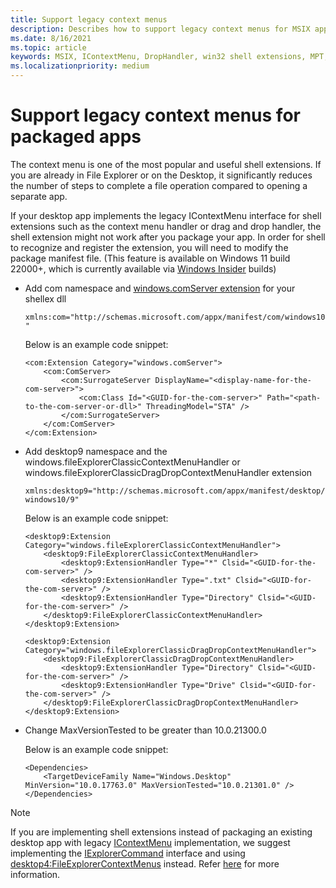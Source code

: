 ```yaml
---
title: Support legacy context menus
description: Describes how to support legacy context menus for MSIX apps.
ms.date: 8/16/2021
ms.topic: article
keywords: MSIX, IContextMenu, DropHandler, win32 shell extensions, MPT, MSIX Packaging Tool
ms.localizationpriority: medium
---
```


# Support legacy context menus for packaged apps

The context menu is one of the most popular and useful shell extensions. If you are already in File Explorer or on the Desktop, it significantly reduces the number of steps to complete a file operation compared to opening a separate app.

If your desktop app implements the legacy IContextMenu interface for shell extensions such as the context menu handler or drag and drop handler, the shell extension might not work after you package your app. In order for shell to recognize and register the extension, you will need to modify the package manifest file.
(This feature is available on Windows 11 build 22000+, which is currently available via [Windows Insider](https://insider.windows.com/) builds)

- Add com namespace and [windows.comServer extension](/uwp/schemas/appxpackage/uapmanifestschema/element-com-surrogateserver) for your shellex dll
    
    `xmlns:com="http://schemas.microsoft.com/appx/manifest/com/windows10"`

    Below is an example code snippet:
    ```
    <com:Extension Category="windows.comServer">
        <com:ComServer>
            <com:SurrogateServer DisplayName="<display-name-for-the-com-server>">
                <com:Class Id="<GUID-for-the-com-server>" Path="<path-to-the-com-server-or-dll>" ThreadingModel="STA" />
            </com:SurrogateServer>
        </com:ComServer>
    </com:Extension>
    ```

- Add desktop9 namespace and the windows.fileExplorerClassicContextMenuHandler or windows.fileExplorerClassicDragDropContextMenuHandler extension

    `xmlns:desktop9="http://schemas.microsoft.com/appx/manifest/desktop/windows10/9"`

    Below is an example code snippet:
    ```
    <desktop9:Extension Category="windows.fileExplorerClassicContextMenuHandler">
        <desktop9:FileExplorerClassicContextMenuHandler>
            <desktop9:ExtensionHandler Type="*" Clsid="<GUID-for-the-com-server>" />
            <desktop9:ExtensionHandler Type=".txt" Clsid="<GUID-for-the-com-server>" />
            <desktop9:ExtensionHandler Type="Directory" Clsid="<GUID-for-the-com-server>" />
        </desktop9:FileExplorerClassicContextMenuHandler>
    </desktop9:Extension>
    
    <desktop9:Extension Category="windows.fileExplorerClassicDragDropContextMenuHandler">
        <desktop9:FileExplorerClassicDragDropContextMenuHandler>
            <desktop9:ExtensionHandler Type="Directory" Clsid="<GUID-for-the-com-server>" />
            <desktop9:ExtensionHandler Type="Drive" Clsid="<GUID-for-the-com-server>" />
        </desktop9:FileExplorerClassicDragDropContextMenuHandler>
    </desktop9:Extension>
    ```

- Change MaxVersionTested to be greater than 10.0.21300.0
  
    Below is an example code snippet:
    ```
    <Dependencies>
        <TargetDeviceFamily Name="Windows.Desktop" MinVersion="10.0.17763.0" MaxVersionTested="10.0.21301.0" />
    </Dependencies>
    ```

> [!NOTE]
> If you are implementing shell extensions instead of packaging an existing desktop app with legacy [IContextMenu](/windows/win32/api/shobjidl_core/nn-shobjidl_core-icontextmenu) implementation, we suggest implementing the [IExplorerCommand](/windows/desktop/api/shobjidl_core/nn-shobjidl_core-iexplorercommand) interface and using [desktop4:FileExplorerContextMenus](/uwp/schemas/appxpackage/uapmanifestschema/element-desktop4-fileexplorercontextmenus) instead. Refer [here](/windows/win32/shell/shortcut-choose-method) for more information. 
